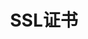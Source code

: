 ---
title: "SSL证书"
linkTitle: "SSL证书"
weight: 30
collapsible: true
type: "product"

section1:
  title: SSL证书
  vice_title: QingCloud SSL 证书提供了安全套接层证书的一站式服务，包括证书申请,管理及部署功能,与亚洲诚信合作，提供完整的证书解决方案。

Section2:
  title: 用户指南
  children:
    - title: 产品简介
      content: SSL 证书产品文档
      url: "intro/introduction/"

    - title: 计费模式
      content: SSL 产品价格
      url: "billing/price/"

    - title: 操作指南
      content: SSL 产品使用文档
      url: "manual/user_guide/"


section3:
  title: 开发者指南
  children:
    - title: SDK 文档
      content: 如何使用 SDK 文档
      url: "/development_docs/sdk/"

section4:
  children:
    - title: 了解：什么是SSL 证书
      content: SSL 证书即安全套接层（SSL）数字证书，数字证书是一种用于电脑的身份识别机制。。
      vice_title: 了解的第一步
      children:
        - title: 产品描述
          url: "intro/introduction/"

---